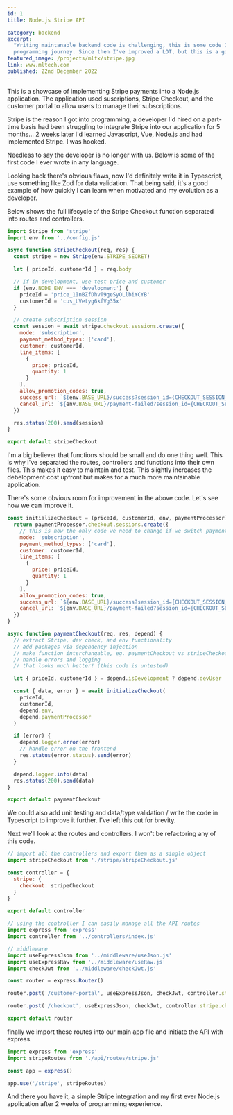 ```yaml
---
id: 1
title: Node.js Stripe API

category: backend
excerpt:
  "Writing maintanable backend code is challenging, this is some code I wrote 2 weeks into my
  programming journey. Since then I've improved a LOT, but this is a good example where I started."
featured_image: /projects/mlfx/stripe.jpg
link: www.mltech.com
published: 22nd December 2022
---
```


This is a showcase of implementing Stripe payments into a Node.js application. The application used
suscriptions, Stripe Checkout, and the customer portal to allow users to manage their subscriptions.

Stripe is the reason I got into programming, a developer I'd hired on a part-time basis had been
struggling to integrate Stripe into our application for 5 months... 2 weeks later I'd learned
Javascript, Vue, Node.js and had implemented Stripe. I was hooked.

Needless to say the developer is no longer with us. Below is some of the first code I ever wrote in
any language.

Looking back there's obvious flaws, now I'd definitely write it in Typescript, use something like
Zod for data validation. That being said, it's a good
example of how quickly I can learn when motivated and my evolution as a developer.

Below shows the full lifecycle of the Stripe Checkout function separated into routes and
controllers.

```javascript
import Stripe from 'stripe'
import env from '../config.js'

async function stripeCheckout(req, res) {
  const stripe = new Stripe(env.STRIPE_SECRET)

  let { priceId, customerId } = req.body

  // If in development, use test price and customer
  if (env.NODE_ENV === 'development') {
    priceId = 'price_1InBZfDhvT9geSyOLlbiYCYB'
    customerId = 'cus_LVetyg6kfVg35x'
  }

  // create subscription session
  const session = await stripe.checkout.sessions.create({
    mode: 'subscription',
    payment_method_types: ['card'],
    customer: customerId,
    line_items: [
      {
        price: priceId,
        quantity: 1
      }
    ],
    allow_promotion_codes: true,
    success_url: `${env.BASE_URL}/success?session_id={CHECKOUT_SESSION_ID}`,
    cancel_url: `${env.BASE_URL}/payment-failed?session_id={CHECKOUT_SESSION_ID}`
  })

  res.status(200).send(session)
}

export default stripeCheckout
```

I'm a big believer that functions should be small and do one thing well. This is why I've separated
the routes, controllers and functions into their own files. This makes it easy to maintain and test.
This slightly increases the debelopment cost upfront but makes for a much more maintainable
application.

There's some obvious room for improvement in the above code. Let's see how we can improve it.

```javascript
const initializeCheckout = (priceId, customerId, env, paymentProcessor) => {
  return paymentProcessor.checkout.sessions.create({
    // this is now the only code we need to change if we switch payment processor
    mode: 'subscription',
    payment_method_types: ['card'],
    customer: customerId,
    line_items: [
      {
        price: priceId,
        quantity: 1
      }
    ],
    allow_promotion_codes: true,
    success_url: `${env.BASE_URL}/success?session_id={CHECKOUT_SESSION_ID}`,
    cancel_url: `${env.BASE_URL}/payment-failed?session_id={CHECKOUT_SESSION_ID}`
  })
}

async function paymentCheckout(req, res, depend) {
  // extract Stripe, dev check, and env functionality
  // add packages via dependency injection
  // make function interchangable, eg. paymentCheckout vs stripeCheckout
  // handle errors and logging
  // that looks much better! (this code is untested)

  let { priceId, customerId } = depend.isDevelopment ? depend.devUser : req.body

  const { data, error } = await initializeCheckout(
    priceId,
    customerId,
    depend.env,
    depend.paymentProcessor
  )

  if (error) {
    depend.logger.error(error)
    // handle error on the frontend
    res.status(error.status).send(error)
  }

  depend.logger.info(data)
  res.status(200).send(data)
}

export default paymentCheckout
```

We could also add unit testing and data/type validation / write the code in Typescript to improve it
further. I've left this out for brevity.

Next we'll look at the routes and controllers. I won't be refactoring any of this code.

```javascript
// import all the controllers and export them as a single object
import stripeCheckout from './stripe/stripeCheckout.js'

const controller = {
  stripe: {
    checkout: stripeCheckout
  }
}

export default controller
```

```javascript
// using the controller I can easily manage all the API routes
import express from 'express'
import controller from '../controllers/index.js'

// middleware
import useExpressJson from '../middleware/useJson.js'
import useExpressRaw from '../middleware/useRaw.js'
import checkJwt from '../middleware/checkJwt.js'

const router = express.Router()

router.post('/customer-portal', useExpressJson, checkJwt, controller.stripe.customerPortal)

router.post('/checkout', useExpressJson, checkJwt, controller.stripe.checkout)

export default router
```

finally we import these routes into our main app file and initiate the API with express.

```javascript
import express from 'express'
import stripeRoutes from './api/routes/stripe.js'

const app = express()

app.use('/stripe', stripeRoutes)
```

And there you have it, a simple Stripe integration and my first ever Node.js application after 2
weeks of programming experience.
